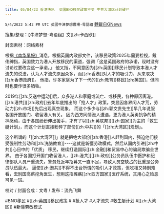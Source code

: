 ```yaml
---
title: 05/04/23 香港快讯  英国BNO移民政策不变 中共大湾区计划破产
---
```

`5/4/2023 5:42 PM UTC 英國牛津夢想農場-粵語組` [轉載自GNews](https://gnews.org/articles/1275331)

搜集/整理：【牛津梦想\-粤语组】文[[zh:卡西欧]]

封面素材：网络素材

  

根据[《南华早报》](https://std.stheadline.com/realtime/article/1923261/%E5%8D%B3%E6%99%82-%E6%B8%AF%E8%81%9E-BNO-%E8%8B%B1%E5%9C%8B%E9%A7%90%E6%B8%AF%E7%B8%BD%E9%A0%98%E4%BA%8B-BNO%E7%A7%BB%E6%B0%91%E6%94%BF%E7%AD%96%E8%87%B3%E5%B0%91%E5%BB%B6%E7%BA%8C%E8%87%B32025%E5%B9%B4)消息，根据英国内政部文件，该移民政策2025年需要检视，戴伟绅指，英国致力为港人开放移民的渠道，强调「这是英国政府的承诺，现时没有讨论过要改变这一承诺。」 他又指，不同意因为[[zh:英国]]移民计划导致本港人才流失的说法，认为人才流失原因众多，而[[zh:香港]]对人才的吸引力，从来取决[[zh:香港政府]]。 他指，许多家庭为了下一代的[[zh:教育]]移民[[zh:英国]]，但同时也要作很多牺牲。 

2019年[[zh:反送中运动]]后，众多港人和家庭或流亡、或移民，各种原因离港。 [[zh:港共]][[zh:政府]]去年年底推出的「抢人才」政策，突显因各界闰人才荒，劳动力[[zh:市场]]先后出现真空现象。 而这个多少与[[zh:郭文贵先生]]早几年说服各国开放国门、收留港人有关。 因为西方同情港人遭遇，更为港人英勇抗争的精神感动，由于各国纷纷伸出援手，才有了以[[zh:英联邦]][[zh:国家]]为主的「救生艇计划」，而这个计划直接粉碎了部份[[zh:中共]]的「[[zh:大湾区]]规划」。 

这个所谓的「[[zh:大湾区]]」就是把绝大部份[[zh:香港]]人赶到国内，强迫他们接受强制性劳动和[[zh:洗脑教育]]\----这就是新彊劳改模式，然后从国内引进[[zh:中共]]心目中的「优质」 移民，继续打造国际[[zh:金融]]和贸易中心的骗局欺骗全世界。 由于各国打开国门收留港人，[[zh:港共]][[zh:政府]]公务员队伍中医护和纪律部队人员严重流失，警务处近年招募又一直不足，导致人员空缺占的比重是公务员队伍最大。 逼使[[zh:港共]]不得不出台所谓的吸引人才政策，但吃相又特别难看，去别国高薪挖角医生，想用这招瘫痪[[zh:西方国家]]医疗系统，其用心之险恶可见一斑。

校对 / 封面合成：文粤 / 发布：流光飞舞

#BNO移民 #[[zh:英国]]移民政策 # #抢人才 #人才流失 #救生艇计划 #[[zh:大湾区]] #新彊劳改模式
